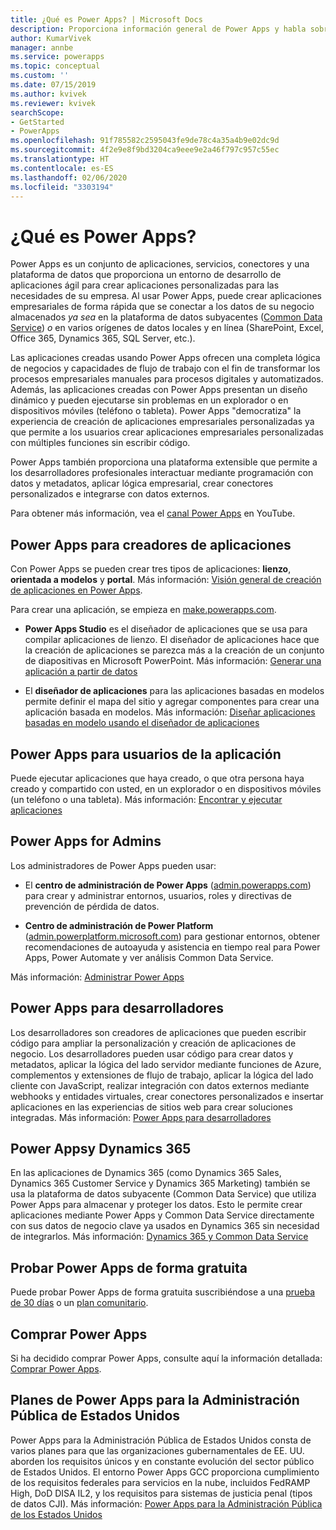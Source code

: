 ```yaml
---
title: ¿Qué es Power Apps? | Microsoft Docs
description: Proporciona información general de Power Apps y habla sobre cómo los usuarios finales, los creadores de aplicaciones, los administradores y los desarrolladores profesionales pueden usar Power Apps.
author: KumarVivek
manager: annbe
ms.service: powerapps
ms.topic: conceptual
ms.custom: ''
ms.date: 07/15/2019
ms.author: kvivek
ms.reviewer: kvivek
searchScope:
- GetStarted
- PowerApps
ms.openlocfilehash: 91f785582c2595043fe9de78c4a35a4b9e02dc9d
ms.sourcegitcommit: 4f2e9e8f9bd3204ca9eee9e2a46f797c957c55ec
ms.translationtype: HT
ms.contentlocale: es-ES
ms.lasthandoff: 02/06/2020
ms.locfileid: "3303194"
---
```

# <a name="what-is-power-apps"></a>¿Qué es Power Apps?

Power Apps es un conjunto de aplicaciones, servicios, conectores y una plataforma de datos que proporciona un entorno de desarrollo de aplicaciones ágil para crear aplicaciones personalizadas para las necesidades de su empresa. Al usar Power Apps, puede crear aplicaciones empresariales de forma rápida que se conectar a los datos de su negocio almacenados *ya sea* en la plataforma de datos subyacentes ([Common Data Service](/powerapps/maker/common-data-service/data-platform-intro)) *o* en varios orígenes de datos locales y en línea (SharePoint, Excel, Office 365, Dynamics 365, SQL Server, etc.). 

Las aplicaciones creadas usando Power Apps ofrecen una completa lógica de negocios y capacidades de flujo de trabajo con el fin de transformar los procesos empresariales manuales para procesos digitales y automatizados. Además, las aplicaciones creadas con Power Apps presentan un diseño dinámico y pueden ejecutarse sin problemas en un explorador o en dispositivos móviles (teléfono o tableta). Power Apps "democratiza" la experiencia de creación de aplicaciones empresariales personalizadas ya que permite a los usuarios crear aplicaciones empresariales personalizadas con múltiples funciones sin escribir código.

Power Apps también proporciona una plataforma extensible que permite a los desarrolladores profesionales interactuar mediante programación con datos y metadatos, aplicar lógica empresarial, crear conectores personalizados e integrarse con datos externos.

Para obtener más información, vea el [canal Power Apps](https://www.youtube.com/channel/UCGfWR2ekfRFckLjev6eQYLg) en YouTube.

## <a name="power-apps-for-app-makerscreators"></a>Power Apps para creadores de aplicaciones

Con Power Apps se pueden crear tres tipos de aplicaciones: **lienzo**, **orientada a modelos** y **portal**. Más información: [Visión general de creación de aplicaciones en Power Apps](maker/index.md).

Para crear una aplicación, se empieza en [make.powerapps.com](https://make.powerapps.com).

- **Power Apps Studio** es el diseñador de aplicaciones que se usa para compilar aplicaciones de lienzo. El diseñador de aplicaciones hace que la creación de aplicaciones se parezca más a la creación de un conjunto de diapositivas en Microsoft PowerPoint. Más información: [Generar una aplicación a partir de datos](/powerapps/maker/canvas-apps/data-platform-create-app)  

- El **diseñador de aplicaciones** para las aplicaciones basadas en modelos permite definir el mapa del sitio y agregar componentes para crear una aplicación basada en modelos. Más información: [Diseñar aplicaciones basadas en modelo usando el diseñador de aplicaciones](maker/model-driven-apps/design-custom-business-apps-using-app-designer.md)

## <a name="power-apps-for-app-users"></a>Power Apps para usuarios de la aplicación

Puede ejecutar aplicaciones que haya creado, o que otra persona haya creado y compartido con usted, en un explorador o en dispositivos móviles (un teléfono o una tableta). Más información: [Encontrar y ejecutar aplicaciones](user/index.md)

## <a name="power-apps-for-admins"></a>Power Apps for Admins

Los administradores de Power Apps pueden usar:

- El **centro de administración de Power Apps** ([admin.powerapps.com](https://admin.powerapps.com)) para crear y administrar entornos, usuarios, roles y directivas de prevención de pérdida de datos. 

- **Centro de administración de Power Platform** ([admin.powerplatform.microsoft.com](https://admin.powerplatform.microsoft.com)) para gestionar entornos, obtener recomendaciones de autoayuda y asistencia en tiempo real para Power Apps, Power Automate y ver análisis Common Data Service. 

Más información: [Administrar Power Apps](/power-platform/admin/admin-guide)

## <a name="power-apps-for-developers"></a>Power Apps para desarrolladores

Los desarrolladores son creadores de aplicaciones que pueden escribir código para ampliar la personalización y creación de aplicaciones de negocio. Los desarrolladores pueden usar código para crear datos y metadatos, aplicar la lógica del lado servidor mediante funciones de Azure, complementos y extensiones de flujo de trabajo, aplicar la lógica del lado cliente con JavaScript, realizar integración con datos externos mediante webhooks y entidades virtuales, crear conectores personalizados e insertar aplicaciones en las experiencias de sitios web para crear soluciones integradas. Más información: [Power Apps para desarrolladores](/powerapps/#pivot=home&panel=developer)

## <a name="power-apps-and-dynamics-365"></a>Power Appsy Dynamics 365

En las aplicaciones de Dynamics 365 (como Dynamics 365 Sales, Dynamics 365 Customer Service y Dynamics 365 Marketing) también se usa la plataforma de datos subyacente (Common Data Service) que utiliza Power Apps para almacenar y proteger los datos. Esto le permite crear aplicaciones mediante Power Apps y Common Data Service directamente con sus datos de negocio clave ya usados en Dynamics 365 sin necesidad de integrarlos. Más información: [Dynamics 365 y Common Data Service](maker/common-data-service/data-platform-intro.md#dynamics-365-and-common-data-service)

## <a name="try-power-apps-for-free"></a>Probar Power Apps de forma gratuita

Puede probar Power Apps de forma gratuita suscribiéndose a una [prueba de 30 días](maker/signup-for-powerapps.md) o un [plan comunitario](maker/dev-community-plan.md).

## <a name="purchase-power-apps"></a>Comprar Power Apps

Si ha decidido comprar Power Apps, consulte aquí la información detallada: [Comprar Power Apps](/power-platform/admin/signup-for-powerapps-admin).

## <a name="power-apps-us-government-plans"></a>Planes de Power Apps para la Administración Pública de Estados Unidos

Power Apps para la Administración Pública de Estados Unidos consta de varios planes para que las organizaciones gubernamentales de EE. UU. aborden los requisitos únicos y en constante evolución del sector público de Estados Unidos. El entorno Power Apps GCC proporciona cumplimiento de los requisitos federales para servicios en la nube, incluidos FedRAMP High, DoD DISA IL2, y los requisitos para sistemas de justicia penal (tipos de datos CJI). Más información: [Power Apps para la Administración Pública de los Estados Unidos](/power-platform/admin/powerapps-us-government)
